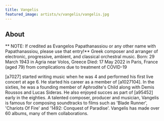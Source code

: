 ```yaml
---
title: Vangelis
featured_image: artists/v/vangelis/vangelis.jpg
---
```

## About

** NOTE: If credited as Evangelos Papathanassiou or any other name with Papathanassiou, please use that entry!**
Greek composer and arranger of electronic, progressive, ambient, and classical orchestral music.
Born: 29 March 1943 in Agria near Volos, Greece
Died: 17 May 2022 in Paris, France (aged 79) from complications due to treatment of COVID-19

[a7027] started writing music when he was 4 and performed his first live concert at age 6.
He started his career as a member of [a1027104]. In the sixties, he was a founding member of Aphrodite's Child along with Demis Roussos and Lucas Sideras. He also enjoyed succes as part of [a95452] early in the eighties. A talented composer, producer and musician, Vangelis is famous for composing soundtracks to films such as 'Blade Runner', 'Chariots Of Fire' and '1492: Conquest of Paradise'. Vangelis has made over 60 albums, many of them collaborations.

